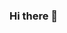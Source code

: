 ### Hi there 👋

<!--
**hrsoup/hrsoup** is a ✨ _special_ ✨ repository because its `README.md` (this file) appears on your GitHub profile.

I'm now a senior student in the School of Computer Science @BUPT.
🌱  技术为骨，艺术为翼 My research interest lies in developing machine learning methods to understand and generate music.
😄  修身、强国、扬天下 Working on AI+music makes me so happy, both my ambition and interest can be satisfied.

<!--
**
- 🔭 I’m currently working on ...
- 🌱 I’m currently learning ...
- 👯 I’m looking to collaborate on ...
- 🤔 I’m looking for help with ...
- 💬 Ask me about ...
- 📫 How to reach me: ...
- 😄 Pronouns: ...
- ⚡ Fun fact: ...
-->
